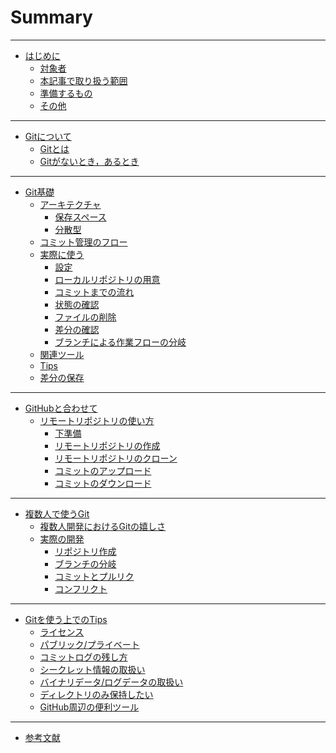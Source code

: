 # Summary

---

* [はじめに](README.md)
  * [対象者](README.md#対象者)
  * [本記事で取り扱う範囲](README.md#本記事で取り扱う範囲)
  * [準備するもの](README.md#準備するもの)
  * [その他](README.md#その他)

---

* [Gitについて](docs/chap1.md)
  * [Gitとは](docs/chap1.md#Gitとは)
  * [Gitがないとき，あるとき](docs/chap1.md#Gitがないとき，あるとき)

---

* [Git基礎](docs/chap2.md)
  * [アーキテクチャ](docs/chap2.md#アーキテクチャ)
    * [保存スペース](docs/chap2.md#保存スペース)
    * [分散型](docs/chap2.md#分散型)
  * [コミット管理のフロー](docs/chap2.md#コミット管理のフロー)
  * [実際に使う](docs/chap2.md#実際に使う)
    * [設定](docs/chap2.md#設定)
    * [ローカルリポジトリの用意](docs/chap2.md#ローカルリポジトリの用意)
    * [コミットまでの流れ](docs/chap2.md#コミットまでの流れ)
    * [状態の確認](docs/chap2.md#状態の確認)
    * [ファイルの削除](docs/chap2.md#ファイルの削除)
    * [差分の確認](docs/chap2.md#差分の確認)
    * [ブランチによる作業フローの分岐](docs/chap2.md#ブランチによる作業フローの分岐)
  * [関連ツール](docs/chap2.md#関連ツール)
  * [Tips](docs/chap2.md#Tips)
  * [差分の保存](docs/chap2.md#差分の保存)

---

* [GitHubと合わせて](docs/chap3.md)
  * [リモートリポジトリの使い方](docs/chap3.md#リモートリポジトリの使い方)
    * [下準備](docs/chap3.md#下準備)
    * [リモートリポジトリの作成](docs/chap3.md#リモートリポジトリの作成)
    * [リモートリポジトリのクローン](docs/chap3.md#リモートリポジトリのクローン)
    * [コミットのアップロード](docs/chap3.md#コミットのアップロード)
    * [コミットのダウンロード](docs/chap3.md#コミットのダウンロード)

---

* [複数人で使うGit]()
  * [複数人開発におけるGitの嬉しさ]()
  * [実際の開発]()
    * [リポジトリ作成]()
    * [ブランチの分岐]()
    * [コミットとプルリク]()
    * [コンフリクト]()

---

* [Gitを使う上でのTips]()
  * [ライセンス]()
  * [パブリック/プライベート]()
  * [コミットログの残し方]()
  * [シークレット情報の取扱い]()
  * [バイナリデータ/ログデータの取扱い]()
  * [ディレクトリのみ保持したい]()
  * [GitHub周辺の便利ツール]()

---
* [参考文献](docs/references.md)
